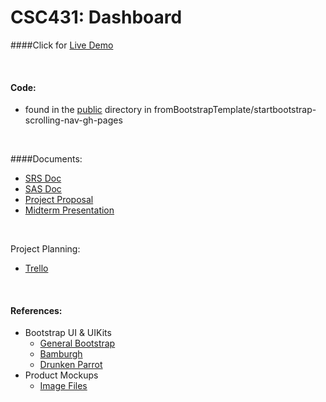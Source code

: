 # CSC431: Dashboard


####Click for [Live Demo](https://bootstrap-firebase-b20fb.web.app/) 

<br>

#### Code:
-  found in the [public](fromBootstrapTemplate/startbootstrap-scrolling-nav-gh-pages/public) directory in fromBootstrapTemplate/startbootstrap-scrolling-nav-gh-pages

<br>

####Documents: 
- [SRS Doc](/documents/SRS_Dashboard.docx)
- [SAS Doc](/documents/SAS.docx)
- [Project Proposal](documents/ProjectProposal.docx)
- [Midterm Presentation](documents/Dashboard-MidTerm-presentation.pptx)

<br>

Project Planning:
- [Trello](https://trello.com/b/pXek9fvq)

<br>

#### References:
- Bootstrap UI & UIKits
    - [General Bootstrap](https://getbootstrap.com/docs/4.0/getting-started/theming/)
    - [Bamburgh](https://docs.uifort.com/bamburgh-html5-ui-kit-bootstrap-free-docs/pages/buttons.html)
    - [Drunken Parrot](fromBootstrapTemplate/startbootstrap-scrolling-nav-gh-pages/drunken-parrot-flat-ui-master)
- Product Mockups
    - [Image Files](drunkenParrotMockups/mockupsForPresentatoin)

    
  
  

